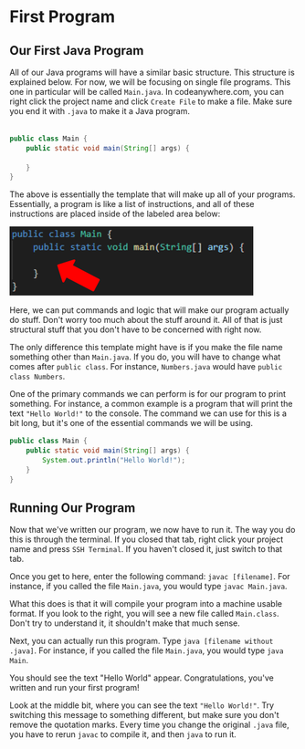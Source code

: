 # First Program

## Our First Java Program

All of our Java programs will have a similar basic structure. This structure is explained below. For now, we will be focusing on single file programs. This one in particular will be called `Main.java`. In codeanywhere.com, you can right click the project name and click `Create File` to make a file. Make sure you end it with `.java` to make it a Java program.

```java

public class Main {
    public static void main(String[] args) {

    }
}

```

The above is essentially the template that will make up all of your programs. Essentially, a program is like a list of instructions, and all of these instructions are placed inside of the labeled area below:

![Highlighted Main](HighlightedMain.png ':size=425x120')

Here, we can put commands and logic that will make our program actually do stuff. Don't worry too much about the stuff around it. All of that is just structural stuff that you don't have to be concerned with right now.

The only difference this template might have is if you make the file name something other than `Main.java`. If you do, you will have to change what comes after `public class`. For instance, `Numbers.java` would have `public class Numbers`.

One of the primary commands we can perform is for our program to print something. For instance, a common example is a program that will print the text `"Hello World!"` to the console. The command we can use for this is a bit long, but it's one of the essential commands we will be using.

```java
public class Main {
    public static void main(String[] args) {
        System.out.println("Hello World!");
    }
}
```

## Running Our Program

Now that we've written our program, we now have to run it. The way you do this is through the terminal. If you closed that tab, right click your project name and press `SSH Terminal`. If you haven't closed it, just switch to that tab.

Once you get to here, enter the following command: `javac [filename]`. For instance, if you called the file `Main.java`, you would type `javac Main.java`.

What this does is that it will compile your program into a machine usable format. If you look to the right, you will see a new file called `Main.class`. Don't try to understand it, it shouldn't make that much sense.

Next, you can actually run this program. Type `java [filename without .java]`. For instance, if you called the file `Main.java`, you would type `java Main`.

You should see the text "Hello World" appear. Congratulations, you've written and run your first program!

Look at the middle bit, where you can see the text `"Hello World!"`. Try switching this message to something different, but make sure you don't remove the quotation marks. Every time you change the original `.java` file, you have to rerun `javac` to compile it, and then `java` to run it.
